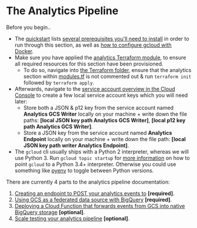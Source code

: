 # The Analytics Pipeline

Before you begin..

- The [quickstart](../quickstart.md) lists [several prerequisites you'll need to install](../quickstart.md#prerequisites) in order to run through this section, as well as [how to configure gcloud with Docker](../quickstart.md#building-your-service-images).
- Make sure you have applied the [analytics Terraform module](../../services/terraform/module-analytics), to ensure all required resources for this section have been provisioned.
    + To do so, navigate into [the Terraform folder](../../services/terraform), ensure that the analytics section within [modules.tf](../../services/terraform/modules.tf) is not commented out & run `terraform init` followed by `terraform apply`.
- Afterwards, navigate to the [service account overview in the Cloud Console](https://console.cloud.google.com/iam-admin/serviceaccounts) to create a few local service account keys which you will need later:
    + Store both a JSON & p12 key from the service account named **Analytics GCS Writer** locally on your machine + write down the file paths: **[local JSON key path Analytics GCS Writer]**, **[local p12 key path Analytics GCS Writer]**.
    + Store a JSON key from the service account named **Analytics Endpoint** locally on your machine + write down the file path: **[local JSON key path writer Analytics Endpoint]**.
- The `gcloud` cli usually ships with a Python 2 interpreter, whereas we will use Python 3. Run `gcloud topic startup` for [more information](https://cloud.google.com/sdk/install) on how to point `gcloud` to a Python 3.4+ interpreter. Otherwise you could use something like [pyenv](https://github.com/pyenv/pyenv) to toggle between Python versions.

There are currently 4 parts to the analytics pipeline documentation:

1. [Creating an endpoint to POST your analytics events to](./1-cloud-endpoint.md) **[required]**.
2. [Using GCS as a federated data source with BigQuery](./2-bigquery-gcs-external.md) **[required]**.
3. [Deploying a Cloud Function that forwards events from GCS into native BigQuery storage](./3-bigquery-cloud-function.md) **[optional]**.
4. [Scale testing your analytics pipeline](./4-scale-test.md) **[optional]**.
